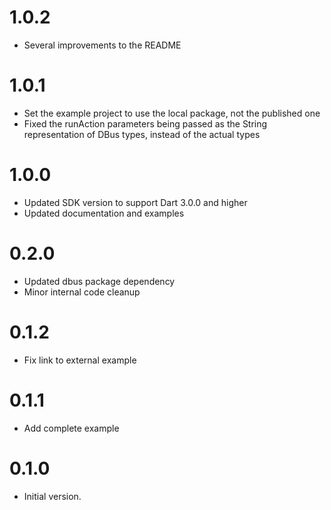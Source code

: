 # 1.0.2

- Several improvements to the README

# 1.0.1

- Set the example project to use the local package, not the published one
- Fixed the runAction parameters being passed as the String representation of
  DBus types, instead of the actual types

# 1.0.0

- Updated SDK version to support Dart 3.0.0 and higher
- Updated documentation and examples

# 0.2.0

- Updated dbus package dependency
- Minor internal code cleanup

# 0.1.2

- Fix link to external example

# 0.1.1

- Add complete example

# 0.1.0

- Initial version.
